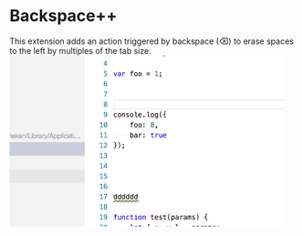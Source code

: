 # Backspace++

This extension adds an action triggered by backspace (⌫) to erase spaces to the left by multiples of the tab size.
![alt text](./backspace.gif)
